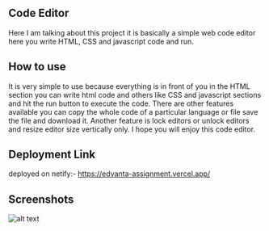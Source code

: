 
## Code Editor
Here I am talking about this project it is basically a simple web code editor here you write HTML, CSS and javascript code and run. 

## How to use
It is very simple to use because everything is in front of you in the HTML section you can write html code and others like CSS and javascript sections and hit the run button to execute the code. There are  other features available you can copy the whole code of a particular language or file save the file and download it. Another feature is lock editors or unlock editors and resize editor size vertically only.  I hope you will enjoy this code editor.


## Deployment Link
deployed on netify:-
https://edvanta-assignment.vercel.app/

## Screenshots
![alt text](https://github.com/praveen021097/edvanta_assignment/blob/main/homepage.png)
